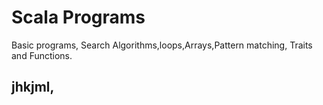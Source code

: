 #  Scala Programs

Basic programs, Search Algorithms,loops,Arrays,Pattern matching, Traits and Functions.

## jhkjml,
